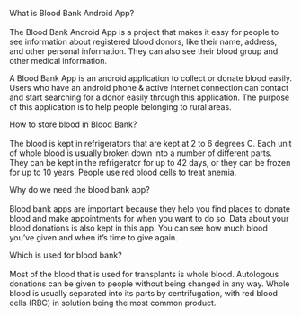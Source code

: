 What is Blood Bank Android App?
<br/>
<br/>
The Blood Bank Android App is a project that makes it easy for people to see information about registered blood donors, like their name, address, and other personal information. They can also see their blood group and other medical information.

A Blood Bank App is an android application to collect or donate blood easily. Users who have an android phone & active internet connection can contact and start searching for a donor easily through this application. The purpose of this application is to help people belonging to rural areas.

How to store blood in Blood Bank?
<br/>
<br/>
The blood is kept in refrigerators that are kept at 2 to 6 degrees C. Each unit of whole blood is usually broken down into a number of different parts. They can be kept in the refrigerator for up to 42 days, or they can be frozen for up to 10 years. People use red blood cells to treat anemia.

Why do we need the blood bank app?
<br/>
<br/>
Blood bank apps are important because they help you find places to donate blood and make appointments for when you want to do so. Data about your blood donations is also kept in this app. You can see how much blood you’ve given and when it’s time to give again.

Which is used for blood bank?
<br/>
<br/>
Most of the blood that is used for transplants is whole blood. Autologous donations can be given to people without being changed in any way. Whole blood is usually separated into its parts by centrifugation, with red blood cells (RBC) in solution being the most common product.
